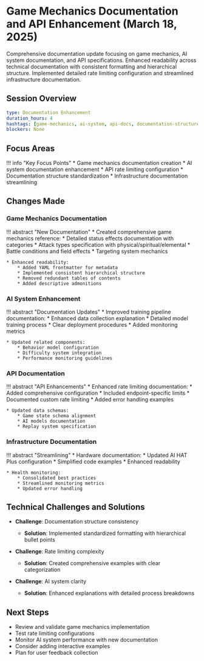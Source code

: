 # Game Mechanics Documentation and API Enhancement (March 18, 2025)

Comprehensive documentation update focusing on game mechanics, AI system documentation, and API specifications. Enhanced readability across technical documentation with consistent formatting and hierarchical structure. Implemented detailed rate limiting configuration and streamlined infrastructure documentation.

## Session Overview

```yaml
type: Documentation Enhancement
duration_hours: 4
hashtags: [game-mechanics, ai-system, api-docs, documentation-structure, combat-system, rate-limiting, technical-docs]
blockers: None
```

## Focus Areas

!!! info "Key Focus Points"
    * Game mechanics documentation creation
    * AI system documentation enhancement
    * API rate limiting configuration
    * Documentation structure standardization
    * Infrastructure documentation streamlining

## Changes Made

### Game Mechanics Documentation

!!! abstract "New Documentation"
    * Created comprehensive game mechanics reference:
        * Detailed status effects documentation with categories
        * Attack types specification with physical/spiritual/elemental
        * Battle conditions and field effects
        * Targeting system mechanics
    
    * Enhanced readability:
        * Added YAML frontmatter for metadata
        * Implemented consistent hierarchical structure
        * Removed redundant tables of contents
        * Added descriptive admonitions

### AI System Enhancement

!!! abstract "Documentation Updates"
    * Improved training pipeline documentation:
        * Enhanced data collection explanation
        * Detailed model training process
        * Clear deployment procedures
        * Added monitoring metrics
    
    * Updated related components:
        * Behavior model configuration
        * Difficulty system integration
        * Performance monitoring guidelines

### API Documentation

!!! abstract "API Enhancements"
    * Enhanced rate limiting documentation:
        * Added comprehensive configuration
        * Included endpoint-specific limits
        * Documented custom rate limiting
        * Added error handling examples
    
    * Updated data schemas:
        * Game state schema alignment
        * AI models documentation
        * Replay system specification

### Infrastructure Documentation

!!! abstract "Streamlining"
    * Hardware documentation:
        * Updated AI HAT Plus configuration
        * Simplified code examples
        * Enhanced readability
    
    * Health monitoring:
        * Consolidated best practices
        * Streamlined monitoring metrics
        * Updated error handling

## Technical Challenges and Solutions

* **Challenge**: Documentation structure consistency
    * **Solution**: Implemented standardized formatting with hierarchical bullet points

* **Challenge**: Rate limiting complexity
    * **Solution**: Created comprehensive examples with clear categorization

* **Challenge**: AI system clarity
    * **Solution**: Enhanced explanations with detailed process breakdowns

## Next Steps

* Review and validate game mechanics implementation
* Test rate limiting configurations
* Monitor AI system performance with new documentation
* Consider adding interactive examples
* Plan for user feedback collection
